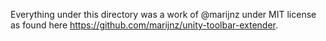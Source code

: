 Everything under this directory was a work of @marijnz under MIT license as found here https://github.com/marijnz/unity-toolbar-extender.